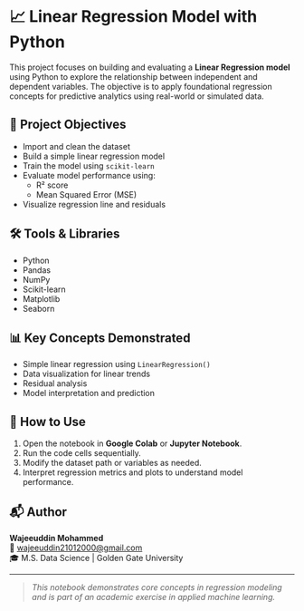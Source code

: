 # 📈 Linear Regression Model with Python

This project focuses on building and evaluating a **Linear Regression model** using Python to explore the relationship between independent and dependent variables. The objective is to apply foundational regression concepts for predictive analytics using real-world or simulated data.


## 🎯 Project Objectives

- Import and clean the dataset
- Build a simple linear regression model
- Train the model using `scikit-learn`
- Evaluate model performance using:
  - R² score
  - Mean Squared Error (MSE)
- Visualize regression line and residuals

## 🛠️ Tools & Libraries

- Python
- Pandas
- NumPy
- Scikit-learn
- Matplotlib
- Seaborn

## 📊 Key Concepts Demonstrated

- Simple linear regression using `LinearRegression()`
- Data visualization for linear trends
- Residual analysis
- Model interpretation and prediction

## 🚀 How to Use

1. Open the notebook in **Google Colab** or **Jupyter Notebook**.
2. Run the code cells sequentially.
3. Modify the dataset path or variables as needed.
4. Interpret regression metrics and plots to understand model performance.

## 📬 Author

**Wajeeuddin Mohammed**  
📧 wajeeuddin21012000@gmail.com  
🎓 M.S. Data Science | Golden Gate University

---

> *This notebook demonstrates core concepts in regression modeling and is part of an academic exercise in applied machine learning.*
